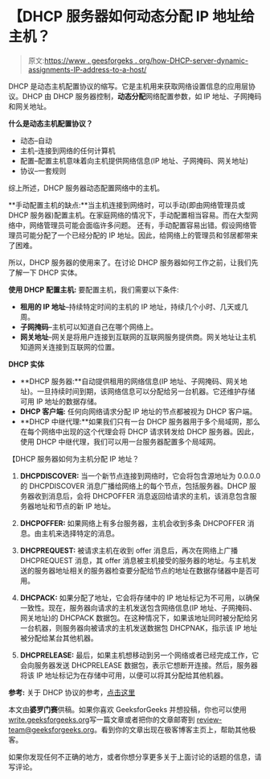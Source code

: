 # 【DHCP 服务器如何动态分配 IP 地址给主机？

> 原文:[https://www . geesforgeks . org/how-DHCP-server-dynamic-assignments-IP-address-to-a-host/](https://www.geeksforgeeks.org/how-dhcp-server-dynamically-assigns-ip-address-to-a-host/)

DHCP 是动态主机配置协议的缩写。它是主机用来获取网络设置信息的应用层协议。DHCP 由 DHCP 服务器控制，**动态分配**网络配置参数，如 IP 地址、子网掩码和网关地址。

**什么是动态主机配置协议？**

*   动态–自动
*   主机–连接到网络的任何计算机
*   配置–配置主机意味着向主机提供网络信息(IP 地址、子网掩码、网关地址)
*   协议–一套规则

综上所述，DHCP 服务器动态配置网络中的主机。

**手动配置主机的缺点:**当主机连接到网络时，可以手动(即由网络管理员或 DHCP 服务器)配置主机。在家庭网络的情况下，手动配置相当容易。而在大型网络中，网络管理员可能会面临许多问题。
还有，手动配置容易出错。假设网络管理员可能分配了一个已经分配的 IP 地址。因此，给网络上的管理员和邻居都带来了困难。

所以，DHCP 服务器的使用来了。在讨论 DHCP 服务器如何工作之前，让我们先了解一下 DHCP 实体。

**使用 DHCP 配置主机:**
要配置主机，我们需要以下条件:

*   **租用的 IP 地址**–持续特定时间的主机的 IP 地址，持续几个小时、几天或几周。
*   **子网掩码**–主机可以知道自己在哪个网络上。
*   **网关地址**–网关是将用户连接到互联网的互联网服务提供商。网关地址让主机知道网关连接到互联网的位置。

**DHCP 实体**

*   **DHCP 服务器:**自动提供租用的网络信息(IP 地址、子网掩码、网关地址)。一旦持续时间到期，该网络信息可以分配给另一台机器。它还维护存储可用 IP 地址的数据存储。
*   **DHCP 客户端:** 任何向网络请求分配 IP 地址的节点都被视为 DHCP 客户端。
*   **DHCP 中继代理:**如果我们只有一台 DHCP 服务器用于多个局域网，那么在每个网络中出现的这个代理会将 DHCP 请求转发给 DHCP 服务器。因此，使用 DHCP 中继代理，我们可以用一台服务器配置多个局域网。

【DHCP 服务器如何为主机分配 IP 地址？

1.  **DHCPDISCOVER:** 当一个新节点连接到网络时，它会将包含源地址为 0.0.0.0 的 DHCPDISCOVER 消息广播给网络上的每个节点，包括服务器。DHCP 服务器收到消息后，会将 DHCPOFFER 消息返回给请求的主机，该消息包含服务器地址和节点的新 IP 地址。

2.  **DHCPOFFER:** 如果网络上有多台服务器，主机会收到多条 DHCPOFFER 消息。由主机来选择特定的消息。

3.  **DHCPREQUEST:** 被请求主机在收到 offer 消息后，再次在网络上广播 DHCPREQUEST 消息，其 offer 消息被主机接受的服务器的地址。与主机发送的服务器地址相关的服务器检查要分配给节点的地址在数据存储器中是否可用。

4.  **DHCPACK:** 如果分配了地址，它会将存储中的 IP 地址标记为不可用，以确保一致性。现在，服务器向请求的主机发送包含网络信息(IP 地址、子网掩码、网关地址)的 DHCPACK 数据包。在这种情况下，如果该地址同时被分配给另一台机器，则服务器向被请求的主机发送数据包 DHCPNAK，指示该 IP 地址被分配给某台其他机器。

5.  **DHCPRELEASE:** 最后，如果主机想移动到另一个网络或者已经完成工作，它会向服务器发送 DHCPRELEASE 数据包，表示它想断开连接。然后，服务器将该 IP 地址标记为在存储中可用，以便可以将其分配给其他机器。

**参考:**
关于 DHCP 协议的参考，[点击这里](https://www.youtube.com/watch?v=k4t-NJrKLgM)

本文由**婆罗门赛**供稿。如果你喜欢 GeeksforGeeks 并想投稿，你也可以使用[write.geeksforgeeks.org](https://write.geeksforgeeks.org)写一篇文章或者把你的文章邮寄到 review-team@geeksforgeeks.org。看到你的文章出现在极客博客主页上，帮助其他极客。

如果你发现任何不正确的地方，或者你想分享更多关于上面讨论的话题的信息，请写评论。